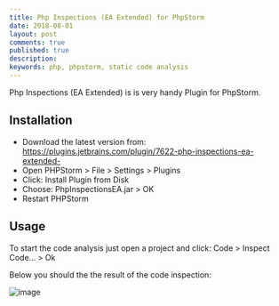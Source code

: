 ```yaml
---
title: Php Inspections (EA Extended) for PhpStorm
date: 2018-08-01
layout: post
comments: true
published: true
description: 
keywords: php, phpstorm, static code analysis
---
```


Php Inspections (EA Extended) is is very handy Plugin for PhpStorm.

## Installation

* Download the latest version from: https://plugins.jetbrains.com/plugin/7622-php-inspections-ea-extended-
* Open PHPStorm > File > Settings > Plugins
* Click: Install Plugin from Disk
* Choose: PhpInspectionsEA.jar > OK
* Restart PHPStorm

## Usage

To start the code analysis just open a project and click: Code > Inspect Code... > Ok

Below you should the the result of the code inspection:

![image](https://user-images.githubusercontent.com/781074/43529677-1bae26fc-95ac-11e8-8b43-31fe1081d5f8.png)

